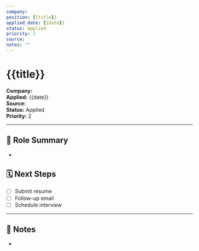 ```yaml
---
company: 
position: {{title}}
applied_date: {{date}}
status: Applied
priority: 2
source: 
notes: ""
---
```


# {{title}}

**Company:**  
**Applied:** {{date}}  
**Source:**  
**Status:** Applied  
**Priority:** 2

---

## 🧩 Role Summary
- 

## 🗓️ Next Steps
- [ ] Submit resume
- [ ] Follow-up email
- [ ] Schedule interview

---

## 📝 Notes
- 
